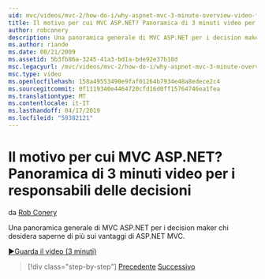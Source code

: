 ```yaml
---
uid: mvc/videos/mvc-2/how-do-i/why-aspnet-mvc-3-minute-overview-video-for-decision-makers
title: Il motivo per cui MVC ASP.NET? Panoramica di 3 minuti video per i responsabili decisionali | Microsoft Docs
author: robconery
description: Una panoramica generale di MVC ASP.NET per i decision maker chi desidera saperne di più sui vantaggi di ASP.NET MVC.
ms.author: riande
ms.date: 08/21/2009
ms.assetid: 5b3fb86a-3245-41a3-bd1a-bde92e37b18d
msc.legacyurl: /mvc/videos/mvc-2/how-do-i/why-aspnet-mvc-3-minute-overview-video-for-decision-makers
msc.type: video
ms.openlocfilehash: 158a49553490e9faf01264b7934e48a8edece2c4
ms.sourcegitcommit: 0f1119340e4464720cfd16d0ff15764746ea1fea
ms.translationtype: MT
ms.contentlocale: it-IT
ms.lasthandoff: 04/17/2019
ms.locfileid: "59382121"
---
```

# <a name="why-aspnet-mvc-3-minute-overview-video-for-decision-makers"></a>Il motivo per cui MVC ASP.NET? Panoramica di 3 minuti video per i responsabili delle decisioni

da [Rob Conery](https://github.com/robconery)

Una panoramica generale di MVC ASP.NET per i decision maker chi desidera saperne di più sui vantaggi di ASP.NET MVC.

[&#9654;Guarda il video (3 minuti)](https://channel9.msdn.com/Blogs/ASP-NET-Site-Videos/why-aspnet-mvc-3-minute-overview-video-for-decision-makers)

> [!div class="step-by-step"]
> [Precedente](what-is-aspnet-mvc-80-minute-technical-video-for-developers-building-nerddinner.md)
> [Successivo](aspnet-mvc-how-10-minute-technical-video-for-developers.md)
